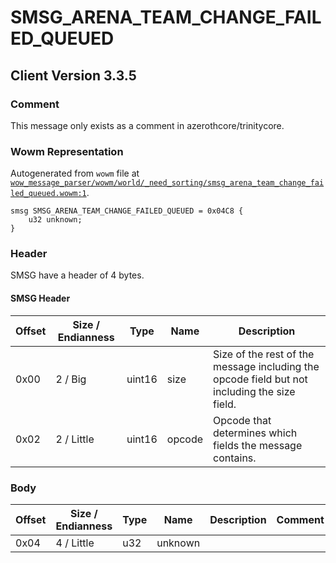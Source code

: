 # SMSG_ARENA_TEAM_CHANGE_FAILED_QUEUED

## Client Version 3.3.5

### Comment

This message only exists as a comment in azerothcore/trinitycore.

### Wowm Representation

Autogenerated from `wowm` file at [`wow_message_parser/wowm/world/_need_sorting/smsg_arena_team_change_failed_queued.wowm:1`](https://github.com/gtker/wow_messages/tree/main/wow_message_parser/wowm/world/_need_sorting/smsg_arena_team_change_failed_queued.wowm#L1).
```rust,ignore
smsg SMSG_ARENA_TEAM_CHANGE_FAILED_QUEUED = 0x04C8 {
    u32 unknown;
}
```
### Header

SMSG have a header of 4 bytes.

#### SMSG Header

| Offset | Size / Endianness | Type   | Name   | Description |
| ------ | ----------------- | ------ | ------ | ----------- |
| 0x00   | 2 / Big           | uint16 | size   | Size of the rest of the message including the opcode field but not including the size field.|
| 0x02   | 2 / Little        | uint16 | opcode | Opcode that determines which fields the message contains.|

### Body

| Offset | Size / Endianness | Type | Name | Description | Comment |
| ------ | ----------------- | ---- | ---- | ----------- | ------- |
| 0x04 | 4 / Little | u32 | unknown |  |  |

